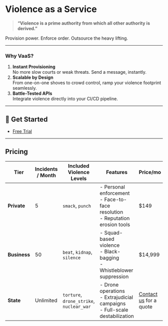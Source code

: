# Violence as a Service

> **“Violence is a prime authority from which all other authority is derived.”**

Provision power. Enforce order. Outsource the heavy lifting.

---

### Why VaaS?

1. **Instant Provisioning**  
   No more slow courts or weak threats. Send a message, instantly.
2. **Scalable by Design**  
   From one-on-one shoves to crowd control, ramp your violence footprint seamlessly.  
3. **Battle-Tested APIs**  
   Integrate violence directly into your CI/CD pipeline.

---

## 🚀 Get Started

- [Free Trial](disclaimer.html)  

---

## Pricing

| Tier        | Incidents / Month | Included Violence Levels                      | Features                                                                 | Price/mo     |
|-------------|-------------------|-----------------------------------------------|--------------------------------------------------------------------------|--------------|
| **Private** | 5                 | `smack`, `punch`                              | - Personal enforcement<br>- Face-to-face resolution<br>- Reputation erosion tools | $149         |
| **Business**| 50                | `beat`, `kidnap`, `silence`                   | - Squad-based violence<br>- Black-bagging<br>- Whistleblower suppression | $14,999       |
| **State**   | Unlimited         | `torture`, `drone_strike`, `nuclear_war` | - Drone operations<br>- Extrajudicial campaigns<br>- Full-scale destabilization | [Contact us](disclaimer.html) for a quote |
